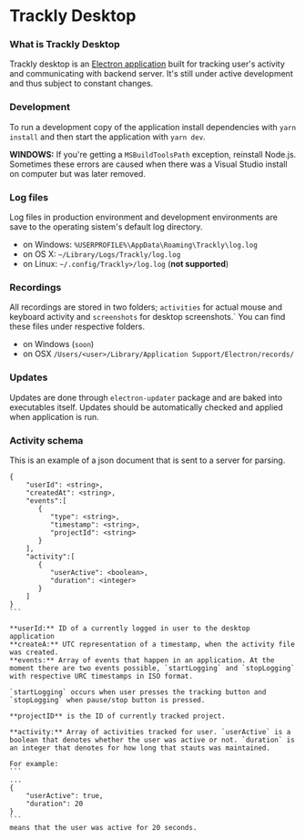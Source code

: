 # Trackly Desktop

### What is Trackly Desktop
Trackly desktop is an [Electron application](https://electronjs.org/) built for tracking user's activity and communicating with backend server. It's still under active development and thus subject to constant changes. 

### Development
To run a development copy of the application install dependencies with `yarn install` and then start the application with `yarn dev`.

**WINDOWS:** If you're getting a `MSBuildToolsPath` exception, reinstall Node.js. Sometimes these errors are caused when there was a Visual Studio install on computer but was later removed.

### Log files
Log files in production environment and development environments are save to the operating sistem's default log directory.
- on Windows: `%USERPROFILE%\AppData\Roaming\Trackly\log.log`  
- on OS X: `~/Library/Logs/Trackly/log.log`
- on Linux: `~/.config/Trackly>/log.log` (**not supported**)

### Recordings
All recordings are stored in two folders; `activities` for actual mouse and keyboard activity and `screenshots` for desktop screenshots.`
You can find these files under respective folders.
 - on Windows (`soon`)
 - on OSX `/Users/<user>/Library/Application Support/Electron/records/`
 
### Updates
Updates are done through `electron-updater` package and are baked into executables itself. Updates should be automatically checked and applied when application is run.

### Activity schema
This is an example of a json document that is sent to a server for parsing.
````
{
    "userId": <string>,
    "createdAt": <string>,
    "events":[
       {
          "type": <string>,
          "timestamp": <string>,
          "projectId": <string>
       }
    ],
    "activity":[
       {
          "userActive": <boolean>,
          "duration": <integer>
       }
    ]
}
```

**userId:** ID of a currently logged in user to the desktop application  
**createA:** UTC representation of a timestamp, when the activity file was created.  
**events:** Array of events that happen in an application. At the moment there are two events possible, `startLogging` and `stopLogging` with respective URC timestamps in ISO format.

`startLogging` occurs when user presses the tracking button and `stopLogging` when pause/stop button is pressed.

**projectID** is the ID of currently tracked project.

**activity:** Array of activities tracked for user. `userActive` is a boolean that denotes whether the user was active or not. `duration` is an integer that denotes for how long that stauts was maintained.

For example:
```
...
{
    "userActive": true,
    "duration": 20
}
```
means that the user was active for 20 seconds.